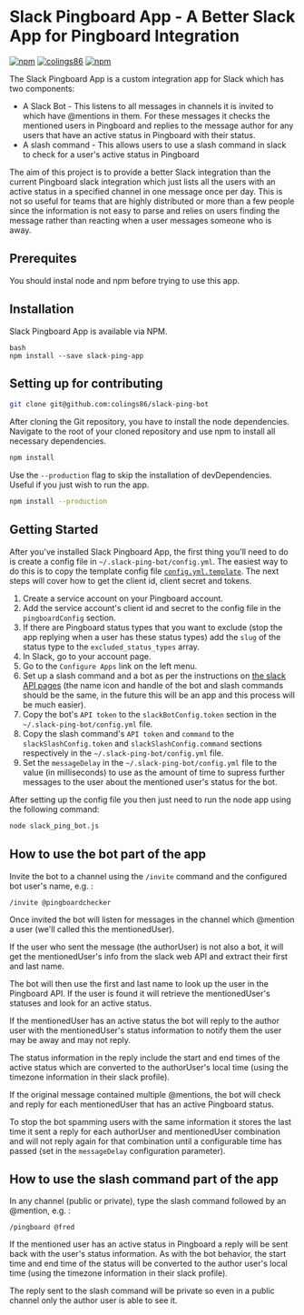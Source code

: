 # Slack Pingboard App - A Better Slack App for Pingboard Integration

[![npm](https://img.shields.io/npm/v/slack-ping-bot.svg)](https://www.npmjs.com/package/slack-ping-bot)
[![colings86](https://img.shields.io/colings86/slack-ping-bot.svg)](https://github.com/colings86/slack-ping-bot)
[![npm](https://img.shields.io/npm/l/slack-ping-bot.svg)](https://spdx.org/licenses/Apache-2.0.html)

The Slack Pingboard App is a custom integration app for Slack which has two components:

* A Slack Bot - This listens to all messages in channels it is invited to which have @mentions in them. For these messages it checks the mentioned users in Pingboard and replies to the message author for any users that have an active status in Pingboard with their status.
* A slash command - This allows users to use a slash command in slack to check for a user's active status in Pingboard

The aim of this project is to provide a better Slack integration than the current Pingboard slack integration which just lists all the users with an active status in a specified channel in one message once per day. This is not so useful for teams that are highly distributed or more than a few people since the information is not easy to parse and relies on users finding the message rather than reacting when a user messages someone who is away.

## Prerequites

You should instal node and npm before trying to use this app.

## Installation

Slack Pingboard App is available via NPM.

```
bash
npm install --save slack-ping-app
```

## Setting up for contributing

```bash
git clone git@github.com:colings86/slack-ping-bot
```

After cloning the Git repository, you have to install the node dependencies. Navigate to the root of your cloned repository and use npm to install all necessary dependencies.
```bash
npm install
```

Use the `--production` flag to skip the installation of devDependencies. Useful if you just wish to run the app.
```bash
npm install --production
```


## Getting Started

After you've installed Slack Pingboard App, the first thing you'll need to do is create a config file in `~/.slack-ping-bot/config.yml`. The easiest way to do this is to copy the template config file [`config.yml.template`](https://github.com/colings86/slack-ping-bot/blob/master/config.yml.template). The next steps will cover how to get the client id, client secret and tokens.

1. Create a service account on your Pingboard account.
2. Add the service account's client id and secret to the config file in the `pingboardConfig` section.
3. If there are Pingboard status types that you want to exclude (stop the app replying when a user has these status types) add the `slug` of the status type to the `excluded_status_types` array.
4. In Slack, go to your account page.
5. Go to the `Configure Apps` link on the left menu.
6. Set up a slash command and a bot as per the instructions on [the slack API pages](https://api.slack.com/custom-integrations) (the name icon and handle of the bot and slash commands should be the same, in the future this will be an app and this process will be much easier).
7. Copy the bot's `API token` to the `slackBotConfig.token` section in the `~/.slack-ping-bot/config.yml` file.
8. Copy the slash command's `API token` and `command` to the `slackSlashConfig.token` and `slackSlashConfig.command` sections respectively in the `~/.slack-ping-bot/config.yml` file.
9. Set the `messageDelay` in the `~/.slack-ping-bot/config.yml` file to the value (in milliseconds) to use as the amount of time to supress further messages to the user about the mentioned user's status for the bot.

After setting up the config file you then just need to run the node app using the following command:

```bash
node slack_ping_bot.js
```


## How to use the bot part of the app

Invite the bot to a channel using the `/invite` command and the configured bot user's name, e.g. :

```
/invite @pingboardchecker
```

Once invited the bot will listen for messages in the channel which @mention a user (we'll called this the mentionedUser).

If the user who sent the message (the authorUser) is not also a bot, it will get the mentionedUser's info from the slack web API and extract their first and last name.

The bot will then use the first and last name to look up the user in the Pingboard API. If the user is found it will retrieve the mentionedUser's statuses and look for an active status.

If the mentionedUser has an active status the bot will reply to the author user with the mentionedUser's status information to notify them the user may be away and may not reply.

The status information in the reply include the start and end times of the active status which are converted to the authorUser's local time (using the timezone information in their slack profile).

If the original message contained multiple @mentions, the bot will check and reply for each mentionedUser that has an active Pingboard status.

To stop the bot spamming users with the same information it stores the last time it sent a reply for each authorUser and mentionedUser combination and will not reply again for that combination until a configurable time has passed (set in the `messageDelay` configuration parameter).

## How to use the slash command part of the app

In any channel (public or private), type the slash command followed by an @mention, e.g. :

```
/pingboard @fred
```

If the mentioned user has an active status in Pingboard a reply will be sent back with the user's status information. As with the bot behavior, the start time and end time of the status will be converted to the author user's local time (using the timezone information in their slack profile).

The reply sent to the slash command will be private so even in a public channel only the author user is able to see it.

